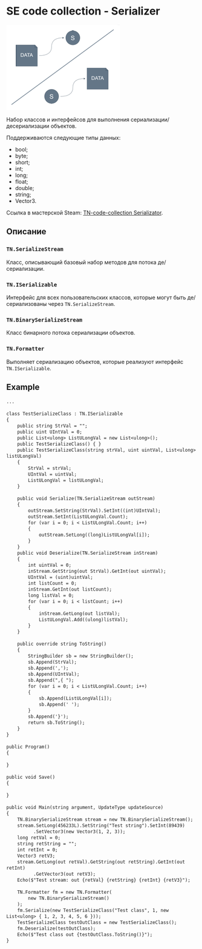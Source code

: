 # SE code collection - Serializer

![Serializer logo](/docs/img/serializer_logo_doc.png)

Набор классов и интерфейсов для выполнения сериализации/десериализации объектов.

Поддерживаются следующие типы данных:

* bool;
* byte;
* short;
* int;
* long;
* float;
* double;
* string;
* Vector3.

Ссылка в мастерской Steam: [TN-code-collection Serializator](https://steamcommunity.com/sharedfiles/filedetails/?id=2020520319).

## Описание

### `TN.SerializeStream`

Класс, описывающий базовый набор методов для потока де/сериализации.

### `TN.ISerializable`

Интерфейс для всех пользовательских классов, которые могут быть де/сериализованы через `TN.SerializeStream`.

### `TN.BinarySerializeStream`

Класс бинарного потока сериализации объектов.

### `TN.Formatter`

Выполняет сериализацию объектов, которые реализуют интерфейс `TN.ISerializable`.

## Example

```
...

class TestSerializeClass : TN.ISerializable
{
    public string StrVal = "";
    public uint UIntVal = 0;
    public List<ulong> ListULongVal = new List<ulong>();
    public TestSerializeClass() { }
    public TestSerializeClass(string strVal, uint uintVal, List<ulong> listULongVal)
    {
        StrVal = strVal;
        UIntVal = uintVal;
        ListULongVal = listULongVal;
    }

    public void Serialize(TN.SerializeStream outStream)
    {
        outStream.SetString(StrVal).SetInt((int)UIntVal);
        outStream.SetInt(ListULongVal.Count);
        for (var i = 0; i < ListULongVal.Count; i++)
        {
            outStream.SetLong((long)ListULongVal[i]);
        }
    }
    public void Deserialize(TN.SerializeStream inStream)
    {
        int uintVal = 0;
        inStream.GetString(out StrVal).GetInt(out uintVal);
        UIntVal = (uint)uintVal;
        int listCount = 0;
        inStream.GetInt(out listCount);
        long listVal = 0;
        for (var i = 0; i < listCount; i++)
        {
            inStream.GetLong(out listVal);
            ListULongVal.Add((ulong)listVal);
        }
    }

    public override string ToString()
    {
        StringBuilder sb = new StringBuilder();
        sb.Append(StrVal);
        sb.Append(',');
        sb.Append(UIntVal);
        sb.Append(",{ ");
        for (var i = 0; i < ListULongVal.Count; i++)
        {
            sb.Append(ListULongVal[i]);
            sb.Append(' ');
        }
        sb.Append('}');
        return sb.ToString();
    }
}

public Program()
{

}

public void Save()
{

}

public void Main(string argument, UpdateType updateSource)
{
    TN.BinarySerializeStream stream = new TN.BinarySerializeStream();
    stream.SetLong(456233L).SetString("Test string").SetInt(89439)
          .SetVector3(new Vector3(1, 2, 3));
    long retVal = 0;
    string retString = "";
    int retInt = 0;
    Vector3 retV3;
    stream.GetLong(out retVal).GetString(out retString).GetInt(out retInt)
          .GetVector3(out retV3);
    Echo($"Test stream: out {retVal} {retString} {retInt} {retV3}");

    TN.Formatter fm = new TN.Formatter(
        new TN.BinarySerializeStream()
    );
    fm.Serialize(new TestSerializeClass("Test class", 1, new List<ulong> { 1, 2, 3, 4, 5, 6 }));
    TestSerializeClass testOutClass = new TestSerializeClass();
    fm.Deserialize(testOutClass);
    Echo($"Test class out {testOutClass.ToString()}");
}

```